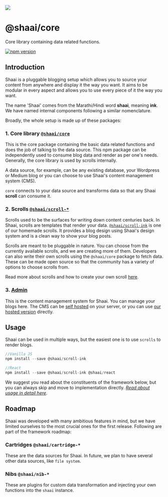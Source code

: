 ![](https://i.imgur.com/0RGDSPU.jpg)
# @shaai/core
Core library containing data related functions.

[![npm version](https://badge.fury.io/js/%40shaai%2Fcore.svg)](https://badge.fury.io/js/%40shaai%2Fcore)

## Introduction
Shaai is a pluggable blogging setup which allows you to source your content from anywhere and display it the way you want. It aims to be modular in every aspect and allows you to use every piece of it the way you want.

The name 'Shaai' comes from the Marathi/Hindi word __shaai__, meaning __ink__. We have named internal components following a similar nomenclature.

Broadly, the whole setup is made up of these packages:

### 1. Core library [`@shaai/core`](https://github.com/shaaijs/core)
This is the core package containing the basic data related functions and does the job of talking to the data source. This npm package can be independently used to consume blog data and render as per one's needs. Generally, the core library is used by scrolls internally.

A data source, for example, can be any existing database, your Wordpress or Medium blog or you can choose to use Shaai's content management system (CMS).

`core` connects to your data source and transforms data so that any Shaai __scroll__ can consume it.

### 2. Scrolls [`@shaai/scroll-*`](https://github.com/shaaijs/scroll-ink)
Scrolls used to be the surfaces for writing down content centuries back. In Shaai, scrolls are templates that render your data. [`@shaai/scroll-ink`](https://github.com/shaaijs/scroll-ink) is one of our homemade scrolls. It provides a blog design using Shaai's design system and is a clean way to show your blog posts.

Scrolls are meant to be pluggable in nature. You can choose from the currently available scrolls, and we are creating more of them. Developers can also write their own scrolls using the `@shaai/core` package to fetch data. These can be made open source so that the community has a variety of options to choose scrolls from.

Read more about scrolls and how to create your own scroll [here](https://github.com/shaaijs/scroll-ink).

### 3. [Admin](https://shaai.herokuapp.com)
This is the content management system for Shaai. You can manage your blogs here. The CMS can be [self hosted](https://github.com/shaaijs/admin#host-shaai-admin-on-heroku) on your server, or you can use [our hosted version](https://shaai.herokuapp.com) directly.

## Usage
Shaai can be used in multiple ways, but the easiest one is to use `scrolls` to render blogs.

```js
//Vanilla JS
npm install --save @shaai/scroll-ink

//React
npm install --save @shaai/scroll-ink @shaai/react
```
We suggest you read about the constituents of the framework below, but you can always skip and move to implementation directly. [_Read about usage in detail here_](https://github.com/shaaijs/scroll-ink#usage).

## Roadmap
Shaai was developed with many ambitious features in mind, but we have limited ourselves to the most crucial ones for the first release. Following are part of the framework roadmap:
### Cartridges `@shaai/cartridge-*`
These are the data sources for Shaai. In future, we plan to have several other data sources, like `file system`.

### Nibs `@shaai/nib-*`
These are plugins for custom data transformation and injecting your own functions into the `shaai` instance.